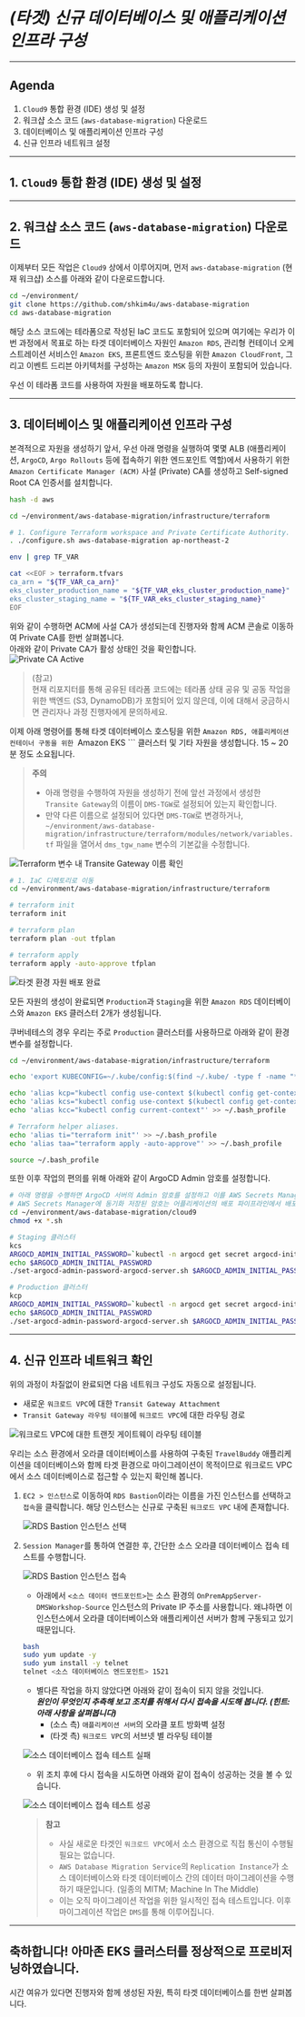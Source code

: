 # ***(타겟) 신규 데이터베이스 및 애플리케이션 인프라 구성***

---

## Agenda
1. ```Cloud9``` 통합 환경 (IDE) 생성 및 설정
2. 워크샵 소스 코드 (`aws-database-migration`) 다운로드
3. 데이터베이스 및 애플리케이션 인프라 구성
4. 신규 인프라 네트워크 설정

---

## 1. ```Cloud9``` 통합 환경 (IDE) 생성 및 설정


---

## 2. 워크샵 소스 코드 (`aws-database-migration`) 다운로드

이제부터 모든 작업은 `Cloud9` 상에서 이루어지며, 먼저 `aws-database-migration` (현재 워크샵) 소스를 아래와 같이 다운로드합니다.

```bash
cd ~/environment/
git clone https://github.com/shkim4u/aws-database-migration
cd aws-database-migration
```

해당 소스 코드에는 테라폼으로 작성된 IaC 코드도 포함되어 있으며 여기에는 우리가 이번 과정에서 목표로 하는 타겟 데이터베이스 자원인 ```Amazon RDS```, 관리형 컨테이너 오케스트레이션 서비스인 ```Amazon EKS```, 프론트엔드 호스팅을 위한 ```Amazon CloudFront```, 그리고 이벤트 드리븐 아키텍처를 구성하는 ```Amazon MSK``` 등의 자원이 포함되어 있습니다.

우선 이 테라폼 코드를 사용하여 자원을 배포하도록 합니다.

---

## 3. 데이터베이스 및 애플리케이션 인프라 구성

본격적으로 자원을 생성하기 앞서, 우선 아래 명령을 실행하여 몇몇 ALB (애플리케이션, ```ArgoCD```, ```Argo Rollouts``` 등에 접속하기 위한 엔드포인트 역할)에서 사용하기 위한 ```Amazon Certificate Manager (ACM)``` 사설 (Private) CA를 생성하고 Self-signed Root CA 인증서를 설치합니다.

```bash
hash -d aws

cd ~/environment/aws-database-migration/infrastructure/terraform

# 1. Configure Terraform workspace and Private Certificate Authority.
. ./configure.sh aws-database-migration ap-northeast-2

env | grep TF_VAR

cat <<EOF > terraform.tfvars
ca_arn = "${TF_VAR_ca_arn}"
eks_cluster_production_name = "${TF_VAR_eks_cluster_production_name}"
eks_cluster_staging_name = "${TF_VAR_eks_cluster_staging_name}"
EOF
```

위와 같이 수행하면 ACM에 사설 CA가 생성되는데 진행자와 함께 ACM 콘솔로 이동하여 Private CA를 한번 살펴봅니다.<br>
아래와 같이 Private CA가 활성 상태인 것을 확인합니다.<br>
![Private CA Active](../../images/private-ca-active.png)

> (참고)<br>
> 현재 리포지터를 통해 공유된 테라폼 코드에는 테라폼 상태 공유 및 공동 작업을 위한 백엔드 (S3, DynamoDB)가 포함되어 있지 않은데, 이에 대해서 궁금하시면 관리자나 과정 진행자에게 문의하세요.

이제 아래 명령어를 통해 타겟 데이터베이스 호스팅을 위한 ```Amazon RDS, 애플리케이션 컨테이너 구동을 위한 ```Amazon EKS ``` 클러스터 및 기타 자원을 생성합니다. 15 ~ 20분 정도 소요됩니다.<br>

> **주의**<br>
> * 아래 명령을 수행하여 자원을 생성하기 전에 앞선 과정에서 생성한 ```Transite Gateway```의 이름이 ```DMS-TGW```로 설정되어 있는지 확인합니다.<br>
> * 만약 다른 이름으로 설정되어 있다면 ```DMS-TGW```로 변경하거나, ```~/environment/aws-database-migration/infrastructure/terraform/modules/network/variables.tf``` 파일을 열어서 ```dms_tgw_name``` 변수의 기본값을 수정합니다.

![Terraform 변수 내 Transite Gateway 이름 확인](../../images/dms-tgw-name-check.png)

```bash
# 1. IaC 디렉토리로 이동
cd ~/environment/aws-database-migration/infrastructure/terraform

# terraform init
terraform init

# terraform plan
terraform plan -out tfplan

# terraform apply
terraform apply -auto-approve tfplan
```

![타겟 환경 자원 배포 완료](../../images/target-resources-deployed-with-terraform.png)

모든 자원의 생성이 완료되면 `Production`과 `Staging`을 위한 ```Amazon RDS``` 데이터베이스와 ```Amazon EKS``` 클러스터 2개가 생성됩니다.

쿠버네테스의 경우 우리는 주로 `Production` 클러스터를 사용하므로 아래와 같이 환경 변수를 설정합니다.

```bash
cd ~/environment/aws-database-migration/infrastructure/terraform

echo 'export KUBECONFIG=~/.kube/config:$(find ~/.kube/ -type f -name "*M2M-EksCluster*" | tr "\n" ":")' >> ~/.bash_profile 

echo 'alias kcp="kubectl config use-context $(kubectl config get-contexts -o name | grep Production | sort -r | head -n 1)"' >> ~/.bash_profile
echo 'alias kcs="kubectl config use-context $(kubectl config get-contexts -o name | grep Staging | sort -r | head -n 1)"' >> ~/.bash_profile
echo 'alias kcc="kubectl config current-context"' >> ~/.bash_profile

# Terraform helper aliases.
echo 'alias ti="terraform init"' >> ~/.bash_profile
echo 'alias taa="terraform apply -auto-approve"' >> ~/.bash_profile

source ~/.bash_profile
```

또한 이후 작업의 편의를 위해 아래와 같이 ArgoCD Admin 암호를 설정합니다.<br>
```bash
# 아래 명령을 수행하면 ArgoCD 서버의 Admin 암호를 설정하고 이를 AWS Secrets Manager에 동기화 저장합니다.
# AWS Secrets Manager에 동기화 저장된 암호는 어플리케이션의 배포 파이프라인에서 배포 단계에 사용됩니다.
cd ~/environment/aws-database-migration/cloud9
chmod +x *.sh

# Staging 클러스터
kcs
ARGOCD_ADMIN_INITIAL_PASSWORD=`kubectl -n argocd get secret argocd-initial-admin-secret -o jsonpath="{.data.password}" | base64 -d`
echo $ARGOCD_ADMIN_INITIAL_PASSWORD
./set-argocd-admin-password-argocd-server.sh $ARGOCD_ADMIN_INITIAL_PASSWORD "Abraca00#1"

# Production 클러스터
kcp
ARGOCD_ADMIN_INITIAL_PASSWORD=`kubectl -n argocd get secret argocd-initial-admin-secret -o jsonpath="{.data.password}" | base64 -d`
echo $ARGOCD_ADMIN_INITIAL_PASSWORD
./set-argocd-admin-password-argocd-server.sh $ARGOCD_ADMIN_INITIAL_PASSWORD "Abraca00#1"
```

---

## 4. 신규 인프라 네트워크 확인

위의 과정이 차질없이 완료되면 다음 네트워크 구성도 자동으로 설정됩니다.

* 새로운 ```워크로드 VPC```에 대한 ```Transit Gateway Attachment```
* ```Transit Gateway 라우팅 테이블```에 ```워크로드 VPC```에 대한 라우팅 경로

![워크로드 VPC에 대한 트랜짓 게이트웨이 라우팅 테이블](../../images/transit-gateway-routing-table-for-new-workload-vpc.png)

우리는 소스 환경에서 오라클 데이터베이스를 사용하여 구축된 ```TravelBuddy``` 애플리케이션을 데이터베이스와 함께 타겟 환경으로 마이그레이션이 목적이므로 워크로드 VPC에서 소스 데이터베이스로 접근할 수 있는지 확인해 봅니다.

1. ```EC2 > 인스턴스```로 이동하여 ```RDS Bastion```이라는 이름을 가진 인스턴스를 선택하고 ```접속```을 클릭합니다. 해당 인스턴스는 신규로 구축된 ```워크로드 VPC``` 내에 존재합니다.

    ![RDS Bastion 인스턴스 선택](../../images/select-rds-bastion-instance.png)

2. ```Session Manager```를 통하여 연결한 후, 간단한 소스 오라클 데이터베이스 접속 테스트를 수행합니다.

    ![RDS Bastion 인스턴스 접속](../../images/connect-rds-bastion-instance.png)

   * 아래에서 ```<소스 데이터 엔드포인트>```는 소스 환경의 ```OnPremAppServer-DMSWorkshop-Source``` 인스턴스의 Private IP 주소를 사용합니다. 왜냐하면 이 인스턴스에서 오라클 데이터베이스와 애플리케이션 서버가 함께 구동되고 있기 때문입니다.

   ```bash
   bash
   sudo yum update -y
   sudo yum install -y telnet
   telnet <소스 데이터베이스 엔드포인트> 1521
   ```
   
   * 별다른 작업을 하지 않았다면 아래와 같이 접속이 되지 않을 것입니다.<br>***원인이 무엇인지 추측해 보고 조치를 취해서 다시 접속을 시도해 봅니다. (힌트: 아래 사항을 살펴봅니다)***
     * (소스 측) ```애플리케이션 서버```의 오라클 포트 방화벽 설정
     * (타겟 측) ```워크로드 VPC```의 서브넷 별 라우팅 테이블
 
   ![소스 데이터베이스 접속 테스트 실패](../../images/source-database-connect-test-failed.png)

    * 위 조치 후에 다시 접속을 시도하면 아래와 같이 접속이 성공하는 것을 볼 수 있습니다.
   
    ![소스 데이터베이스 접속 테스트 성공](../../images/source-database-connect-test-success.png)

    > **참고**<br>
    > * 사실 새로운 타겟인 ```워크로드 VPC```에서 소스 환경으로 직접 통신이 수행될 필요는 없습니다.
    > * ```AWS Database Migration Service```의 ```Replication Instance```가 소스 데이터베이스와 타겟 데이터베이스 간의 데이터 마이그레이션을 수행하기 때문입니다. (일종의 MITM; Machine In The Middle)
    > * 이는 오직 마이그레이션 작업을 위한 일시적인 접속 테스트입니다. 이후 마이그레이션 작업은 ```DMS```를 통해 이루어집니다.

---


## 축하합니다! 아마존 EKS 클러스터를 정상적으로 프로비저닝하였습니다.

시간 여유가 있다면 진행자와 함께 생성된 자원, 특히 타겟 데이터베이스를 한번 살펴봅니다.
